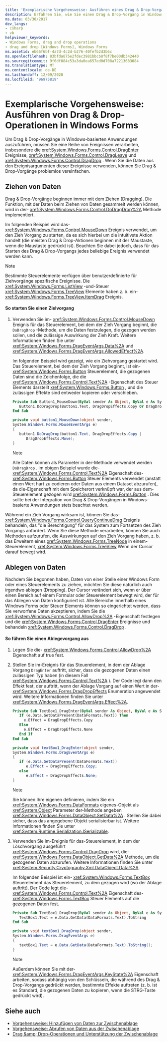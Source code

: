 ```yaml
---
title: 'Exemplarische Vorgehensweise: Ausführen eines Drag & Drop-Vorgangs'
description: Erfahren Sie, wie Sie einen Drag & Drop-Vorgang in Windows Forms ausführen, indem Sie eine Reihe von Ereignissen verarbeiten, insbesondere die DragEnter-, DragLeave-und DragDrop-Ereignisse.
ms.date: 03/30/2017
dev_langs:
- csharp
- vb
helpviewer_keywords:
- Windows Forms, drag and drop operations
- drag and drop [Windows Forms], Windows Forms
ms.assetid: eb66f6bf-4a7d-4c2d-b276-40fefb2d3b6c
ms.openlocfilehash: 83bfda875e2fdec3981bbcb8f8f7be00db342440
ms.sourcegitcommit: 9f6df084c53a3da0ea657ed0d708a72213683084
ms.translationtype: MT
ms.contentlocale: de-DE
ms.lasthandoff: 12/09/2020
ms.locfileid: "96975819"
---
```

# <a name="walkthrough-performing-a-drag-and-drop-operation-in-windows-forms"></a>Exemplarische Vorgehensweise: Ausführen von Drag & Drop-Operationen in Windows Forms
Um Drag & Drop-Vorgänge in Windows-basierten Anwendungen auszuführen, müssen Sie eine Reihe von Ereignissen verarbeiten, insbesondere die <xref:System.Windows.Forms.Control.DragEnter> Ereignisse, <xref:System.Windows.Forms.Control.DragLeave> und <xref:System.Windows.Forms.Control.DragDrop> . Wenn Sie die Daten aus den Ereignisargumenten dieser Ereignisse verwenden, können Sie Drag & Drop-Vorgänge problemlos vereinfachen.  
  
## <a name="dragging-data"></a>Ziehen von Daten  
 Drag & Drop-Vorgänge beginnen immer mit dem Ziehen (Dragging). Die Funktion, mit der Daten beim Ziehen von Daten gesammelt werden können, wird in der- <xref:System.Windows.Forms.Control.DoDragDrop%2A> Methode implementiert.  
  
 Im folgenden Beispiel wird das- <xref:System.Windows.Forms.Control.MouseDown> Ereignis verwendet, um den Zieh Vorgang zu starten, da es sich hierbei um die intuitivste Aktion handelt (die meisten Drag & Drop-Aktionen beginnen mit der Maustaste, wenn die Maustaste gedrückt ist). Beachten Sie dabei jedoch, dass für das Starten des Drag & Drop-Vorgangs jedes beliebige Ereignis verwendet werden kann.  
  
> [!NOTE]
> Bestimmte Steuerelemente verfügen über benutzerdefinierte für Ziehvorgänge spezifische Ereignisse. Die <xref:System.Windows.Forms.ListView> -und-Steuer <xref:System.Windows.Forms.TreeView> Elemente haben z. b. ein- <xref:System.Windows.Forms.TreeView.ItemDrag> Ereignis.  
  
#### <a name="to-start-a-drag-operation"></a>So starten Sie einen Zielvorgang  
  
1. Verwenden Sie im- <xref:System.Windows.Forms.Control.MouseDown> Ereignis für das Steuerelement, bei dem der Zieh Vorgang beginnt, die `DoDragDrop` -Methode, um die Daten festzulegen, die gezogen werden sollen, und die zulässige Auswirkung der Zieh Kraft. Weitere Informationen finden Sie unter <xref:System.Windows.Forms.DragEventArgs.Data%2A> und <xref:System.Windows.Forms.DragEventArgs.AllowedEffect%2A>.  
  
     Im folgenden Beispiel wird gezeigt, wie ein Ziehvorgang gestartet wird. Das Steuerelement, bei dem der Zieh Vorgang beginnt, ist ein- <xref:System.Windows.Forms.Button> Steuerelement, die gezogenen Daten sind die Zeichenfolge, die die <xref:System.Windows.Forms.Control.Text%2A> -Eigenschaft des Steuer Elements darstellt <xref:System.Windows.Forms.Button> , und die zulässigen Effekte sind entweder kopieren oder verschieben.  
  
    ```vb  
    Private Sub Button1_MouseDown(ByVal sender As Object, ByVal e As System.Windows.Forms.MouseEventArgs) Handles Button1.MouseDown  
       Button1.DoDragDrop(Button1.Text, DragDropEffects.Copy Or DragDropEffects.Move)  
    End Sub  
    ```  
  
    ```csharp  
    private void button1_MouseDown(object sender,
    System.Windows.Forms.MouseEventArgs e)  
    {  
       button1.DoDragDrop(button1.Text, DragDropEffects.Copy |
          DragDropEffects.Move);  
    }  
    ```  
  
    > [!NOTE]
    > Alle Daten können als Parameter in der-Methode verwendet werden `DoDragDrop` . im obigen Beispiel wurde die- <xref:System.Windows.Forms.Control.Text%2A> Eigenschaft des- <xref:System.Windows.Forms.Button> Steuer Elements verwendet (anstatt einen Wert hart zu codieren oder Daten aus einem Dataset abzurufen), da die-Eigenschaft mit dem Speicherort verknüpft war, der aus dem-Steuerelement gezogen wird <xref:System.Windows.Forms.Button> . Dies sollte bei der Integration von Drag & Drop-Vorgängen in Windows-basierte Anwendungen stets beachtet werden.  
  
 Während ein Zieh Vorgang wirksam ist, können Sie das- <xref:System.Windows.Forms.Control.QueryContinueDrag> Ereignis behandeln, das "die Berechtigung" für das System zum Fortsetzen des Zieh Vorgangs anfordert. Wenn Sie diese Methode verarbeiten, können Sie auch Methoden aufzurufen, die Auswirkungen auf den Zieh Vorgang haben, z. b. das Erweitern eines <xref:System.Windows.Forms.TreeNode> in einem-Steuerelement, <xref:System.Windows.Forms.TreeView> Wenn der Cursor darauf bewegt wird.  
  
## <a name="dropping-data"></a>Ablegen von Daten  
 Nachdem Sie begonnen haben, Daten von einer Stelle einer Windows Form oder eines Steuerelements zu ziehen, möchten Sie diese natürlich auch irgendwo ablegen (Dropping). Der Cursor verändert sich, wenn er über einen Bereich auf einem Formular oder Steuerelement bewegt wird, der für das Ablegen von Daten konfiguriert ist. Alle Bereiche innerhalb eines Windows Forms oder Steuer Elements können so eingerichtet werden, dass Sie verworfene Daten akzeptieren, indem Sie die <xref:System.Windows.Forms.Control.AllowDrop%2A> -Eigenschaft festlegen und die <xref:System.Windows.Forms.Control.DragEnter> Ereignisse und behandeln <xref:System.Windows.Forms.Control.DragDrop> .  
  
#### <a name="to-perform-a-drop"></a>So führen Sie einen Ablegevorgang aus  
  
1. Legen Sie die- <xref:System.Windows.Forms.Control.AllowDrop%2A> Eigenschaft auf true fest.  
  
2. Stellen Sie im-Ereignis für das Steuerelement, in dem der Ablage Vorgang `DragEnter` auftritt, sicher, dass die gezogenen Daten einen zulässigen Typ haben (in diesem Fall <xref:System.Windows.Forms.Control.Text%2A> ). Der Code legt dann den Effekt fest, der auftritt, wenn der Ablage Vorgang auf einen Wert in der- <xref:System.Windows.Forms.DragDropEffects> Enumeration angewendet wird. Weitere Informationen finden Sie unter <xref:System.Windows.Forms.DragEventArgs.Effect%2A>.  
  
    ```vb  
    Private Sub TextBox1_DragEnter(ByVal sender As Object, ByVal e As System.Windows.Forms.DragEventArgs) Handles TextBox1.DragEnter  
       If (e.Data.GetDataPresent(DataFormats.Text)) Then  
         e.Effect = DragDropEffects.Copy  
       Else  
         e.Effect = DragDropEffects.None  
       End If  
    End Sub  
    ```  
  
    ```csharp  
    private void textBox1_DragEnter(object sender,
    System.Windows.Forms.DragEventArgs e)  
    {  
       if (e.Data.GetDataPresent(DataFormats.Text))
          e.Effect = DragDropEffects.Copy;  
       else  
          e.Effect = DragDropEffects.None;  
    }  
    ```  
  
    > [!NOTE]
    > Sie können Ihre eigenen definieren, indem Sie ein <xref:System.Windows.Forms.DataFormats> eigenes-Objekt als <xref:System.Object> Parameter der-Methode angeben <xref:System.Windows.Forms.DataObject.SetData%2A> . Stellen Sie dabei sicher, dass das angegebene Objekt serialisierbar ist. Weitere Informationen finden Sie unter <xref:System.Runtime.Serialization.ISerializable>.  
  
3. Verwenden Sie im-Ereignis für das-Steuerelement, in dem der Löschvorgang ausgeführt <xref:System.Windows.Forms.Control.DragDrop> wird, die- <xref:System.Windows.Forms.DataObject.GetData%2A> Methode, um die gezogenen Daten abzurufen. Weitere Informationen finden Sie unter <xref:System.Security.Cryptography.Xml.DataObject.Data%2A>.  
  
     Im folgenden Beispiel ist ein- <xref:System.Windows.Forms.TextBox> Steuerelement das Steuerelement, zu dem gezogen wird (wo der Ablage auftritt). Der Code legt die- <xref:System.Windows.Forms.Control.Text%2A> Eigenschaft des- <xref:System.Windows.Forms.TextBox> Steuer Elements auf die gezogenen Daten fest.  
  
    ```vb  
    Private Sub TextBox1_DragDrop(ByVal sender As Object, ByVal e As System.Windows.Forms.DragEventArgs) Handles TextBox1.DragDrop  
       TextBox1.Text = e.Data.GetData(DataFormats.Text).ToString  
    End Sub  
    ```  
  
    ```csharp  
    private void textBox1_DragDrop(object sender,
    System.Windows.Forms.DragEventArgs e)  
    {  
       textBox1.Text = e.Data.GetData(DataFormats.Text).ToString();  
    }  
    ```  
  
    > [!NOTE]
    > Außerdem können Sie mit der- <xref:System.Windows.Forms.DragEventArgs.KeyState%2A> Eigenschaft arbeiten, sodass abhängig von den Schlüsseln, die während des Drag & Drop-Vorgangs gedrückt werden, bestimmte Effekte auftreten (z. b. ist es Standard, die gezogenen Daten zu kopieren, wenn die STRG-Taste gedrückt wird).  
  
## <a name="see-also"></a>Siehe auch

- [Vorgehensweise: Hinzufügen von Daten zur Zwischenablage](how-to-add-data-to-the-clipboard.md)
- [Vorgehensweise: Abrufen von Daten aus der Zwischenablage](how-to-retrieve-data-from-the-clipboard.md)
- [Drag &amp;amp; Drop-Operationen und Unterstützung der Zwischenablage](drag-and-drop-operations-and-clipboard-support.md)

